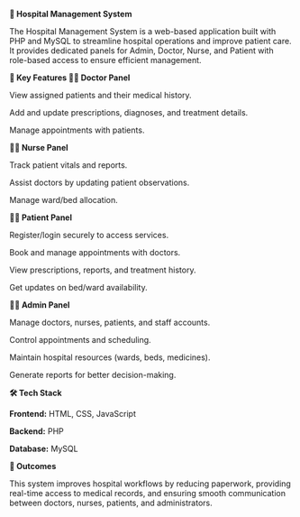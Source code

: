**🏥 Hospital Management System**

The Hospital Management System is a web-based application built with PHP and MySQL to streamline hospital operations and improve patient care. It provides dedicated panels for Admin, Doctor, Nurse, and Patient with role-based access to ensure efficient management.

**🔑 Key Features
👨‍⚕️ Doctor Panel**

View assigned patients and their medical history.

Add and update prescriptions, diagnoses, and treatment details.

Manage appointments with patients.

**👩‍⚕️ Nurse Panel**

Track patient vitals and reports.

Assist doctors by updating patient observations.

Manage ward/bed allocation.

**🧑‍🦱 Patient Panel**

Register/login securely to access services.

Book and manage appointments with doctors.

View prescriptions, reports, and treatment history.

Get updates on bed/ward availability.

**👨‍💼 Admin Panel**

Manage doctors, nurses, patients, and staff accounts.

Control appointments and scheduling.

Maintain hospital resources (wards, beds, medicines).

Generate reports for better decision-making.

**🛠️ Tech Stack**

**Frontend:** HTML, CSS, JavaScript

**Backend:** PHP

**Database:** MySQL

**🚀 Outcomes**

This system improves hospital workflows by reducing paperwork, providing real-time access to medical records, and ensuring smooth communication between doctors, nurses, patients, and administrators.
